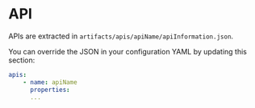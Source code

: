 # API
APIs are extracted in ``artifacts/apis/apiName/apiInformation.json``.

You can override the JSON in your configuration YAML by updating this section:
```yaml
apis:
    - name: apiName
      properties:
      ...
```
